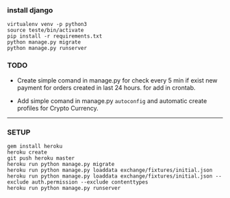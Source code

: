 ### install django
```
virtualenv venv -p python3
source teste/bin/activate
pip install -r requirements.txt
python manage.py migrate
python manage.py runserver
```


### TODO


* Create simple comand in manage.py for check every 5 min if exist new payment for orders created in last 24 hours. for add in crontab.

* Add simple comand in manage.py `autoconfig` and automatic create profiles for Crypto Currency.
----




### SETUP

```
gem install heroku
heroku create
git push heroku master
heroku run python manage.py migrate
heroku run python manage.py loaddata exchange/fixtures/initial.json
heroku run python manage.py loaddata exchange/fixtures/initial.json --exclude auth.permission --exclude contenttypes
heroku run python manage.py runserver
```
